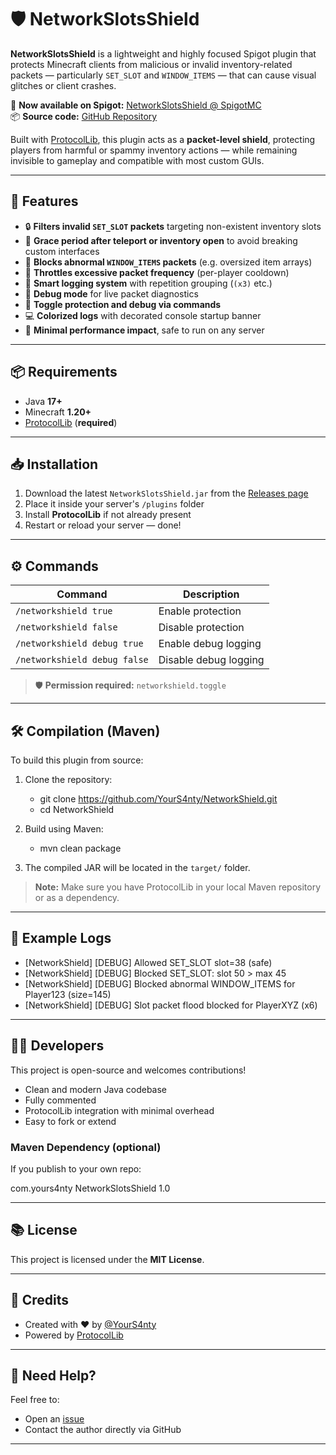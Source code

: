 # 🛡️ NetworkSlotsShield

**NetworkSlotsShield** is a lightweight and highly focused Spigot plugin that protects Minecraft clients from malicious or invalid inventory-related packets — particularly `SET_SLOT` and `WINDOW_ITEMS` — that can cause visual glitches or client crashes.

🔗 **Now available on Spigot:** [NetworkSlotsShield @ SpigotMC](https://www.spigotmc.org/resources/networkslotsshield.126797/)  
📦 **Source code:** [GitHub Repository](https://github.com/YourS4nty/NetworkShield)

Built with [ProtocolLib](https://www.spigotmc.org/resources/protocollib.1997/), this plugin acts as a **packet-level shield**, protecting players from harmful or spammy inventory actions — while remaining invisible to gameplay and compatible with most custom GUIs.

---

## 🚀 Features

- 🔒 **Filters invalid `SET_SLOT` packets** targeting non-existent inventory slots
- 🧼 **Grace period after teleport or inventory open** to avoid breaking custom interfaces
- 🧬 **Blocks abnormal `WINDOW_ITEMS` packets** (e.g. oversized item arrays)
- 🧃 **Throttles excessive packet frequency** (per-player cooldown)
- 📃 **Smart logging system** with repetition grouping (`(x3)` etc.)
- 🧪 **Debug mode** for live packet diagnostics
- 💬 **Toggle protection and debug via commands**
- 💻 **Colorized logs** with decorated console startup banner
- 🧠 **Minimal performance impact**, safe to run on any server

---

## 📦 Requirements

- Java **17+**
- Minecraft **1.20+**
- [ProtocolLib](https://www.spigotmc.org/resources/protocollib.1997/) (**required**)

---

## 📥 Installation

1. Download the latest `NetworkSlotsShield.jar` from the [Releases page](https://github.com/YourS4nty/NetworkShield/releases)
2. Place it inside your server's `/plugins` folder
3. Install **ProtocolLib** if not already present
4. Restart or reload your server — done!

---

## ⚙️ Commands

| Command | Description |
|---------|-------------|
| `/networkshield true` | Enable protection |
| `/networkshield false` | Disable protection |
| `/networkshield debug true` | Enable debug logging |
| `/networkshield debug false` | Disable debug logging |

> 🛡️ **Permission required:** `networkshield.toggle`

---

## 🛠️ Compilation (Maven)

To build this plugin from source:

1. Clone the repository:
   
   - git clone https://github.com/YourS4nty/NetworkShield.git
   - cd NetworkShield


3. Build using Maven:

  
   - mvn clean package
   

4. The compiled JAR will be located in the `target/` folder.

> **Note:** Make sure you have ProtocolLib in your local Maven repository or as a dependency.

---

## 📄 Example Logs


- [NetworkShield] [DEBUG] Allowed SET_SLOT slot=38 (safe)
- [NetworkShield] [DEBUG] Blocked SET_SLOT: slot 50 > max 45
- [NetworkShield] [DEBUG] Blocked abnormal WINDOW_ITEMS for Player123 (size=145)
- [NetworkShield] [DEBUG] Slot packet flood blocked for PlayerXYZ (x6)


---

## 👨‍💻 Developers

This project is open-source and welcomes contributions!

* Clean and modern Java codebase
* Fully commented
* ProtocolLib integration with minimal overhead
* Easy to fork or extend

### Maven Dependency (optional)

If you publish to your own repo:


<dependency>
  <groupId>com.yours4nty</groupId>
  <artifactId>NetworkSlotsShield</artifactId>
  <version>1.0</version>
</dependency>

---

## 📚 License

This project is licensed under the **MIT License**.

---

## 👑 Credits

* Created with ❤️ by [@YourS4nty](https://github.com/YourS4nty)
* Powered by [ProtocolLib](https://github.com/dmulloy2/ProtocolLib)

---

## 💬 Need Help?

Feel free to:

* Open an [issue](https://github.com/YourS4nty/NetworkShield/issues)
* Contact the author directly via GitHub

---
